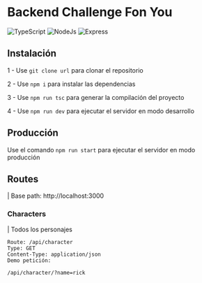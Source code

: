 # Backend Challenge Fon You
<div>
  <img alt="TypeScript" src="https://img.shields.io/badge/-TypeScript-007ACC?style=for-the-badge&logo=typescript&logoColor=white" />
  <img alt="NodeJs" src="https://img.shields.io/badge/nodejs-45b8d8?style=for-the-badge&logo=nodejs&logoColor=white" />
  <img alt="Express" src="https://img.shields.io/badge/-Express-15c213?style=for-the-badge&logo=Express&logoColor=white" />
</div>
  
## Instalación

1 - Use ```git clone url``` para clonar el repositorio

2 - Use ```npm i``` para instalar las dependencias

3 - Use ```npm run tsc``` para generar la compilación del proyecto

4 - Use ```npm run dev``` para ejecutar el servidor en modo desarrollo

## Producción
Use el comando ```npm run start``` para ejecutar el servidor en modo producción

## Routes
| Base path: http://localhost:3000
### Characters
| Todos los personajes
```
Route: /api/character
Type: GET
Content-Type: application/json
Demo petición:

/api/character/?name=rick

```